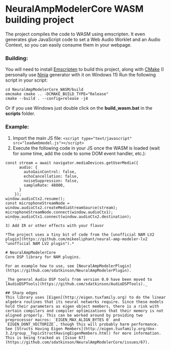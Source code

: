 # NeuralAmpModelerCore WASM building project
The project compiles the code to WASM using emscripten.
It even generates glue JavaScript code to set a Web Audio Worklet and an Audio Context, so you can easily consume them in your webpage.

### Building:
You will need to install [Emscripten](https://emscripten.org/docs/getting_started/downloads.html "Emscripten") to build this project, along with [CMake](https://cmake.org/ "CMake") (I personally use [Ninja](https://ninja-build.org/ "Ninja") generator with it on Windows 11)
Run the following script in your script:
```
cd NeuralAmpModelerCore_WASM/build
emcmake cmake .. -DCMAKE_BUILD_TYPE="Release"
cmake --build . --config=release -j4
```
Or if you use Windows just double click on the **build_wasm.bat** in the **scripts** folder.

### Example:
1) Import the main JS file: `<script type="text/javascript" src="loadwebmodel.js"></script>`
2) Execute the following code in your JS once the WASM is loaded (wait for some time, add the code to some DOM event handler, etc.):
```
const stream = await navigator.mediaDevices.getUserMedia({
      audio: {
        autoGainControl: false,
        echoCancellation: false,
        noiseSuppression: false,
        sampleRate: 48000,
      }
    });
window.audioCtx2.resume();
const microphoneStreamNode = window.audioCtx2.createMediaStreamSource(stream);
microphoneStreamNode.connect(window.audioCtx1); 
window.audioCtx1.connect(window.audioCtx2.destination);
	```
3) Add IR or other effects with your flavor

*The project uses a tiny bit of code from the [unofficial NAM LV2 plugin](https://github.com/mikeoliphant/neural-amp-modeler-lv2 "unofficial NAM LV2 plugin").*

# NeuralAmpModelerCore
Core DSP library for NAM plugins.

For an example how to use, see [NeuralAmpModelerPlugin](https://github.com/sdatkinson/NeuralAmpModelerPlugin).

_The general Audio DSP tools from version 0.0 have been moved to [AudioDSPTools](https://github.com/sdatkinson/AudioDSPTools)._

## Sharp edges
This library uses [Eigen](http://eigen.tuxfamily.org) to do the linear algebra routines that its neural networks require. Since these models hold their parameters as eigen object members, there is a risk with certain compilers and compiler optimizations that their memory is not aligned properly. This can be worked around by providing two preprocessor macros: `EIGEN_MAX_ALIGN_BYTES 0` and `EIGEN_DONT_VECTORIZE`, though this will probably harm performance. See [Structs Having Eigen Members](http://eigen.tuxfamily.org/dox-3.2/group__TopicStructHavingEigenMembers.html) for more information. This is being tracked as [Issue 67](https://github.com/sdatkinson/NeuralAmpModelerCore/issues/67).
